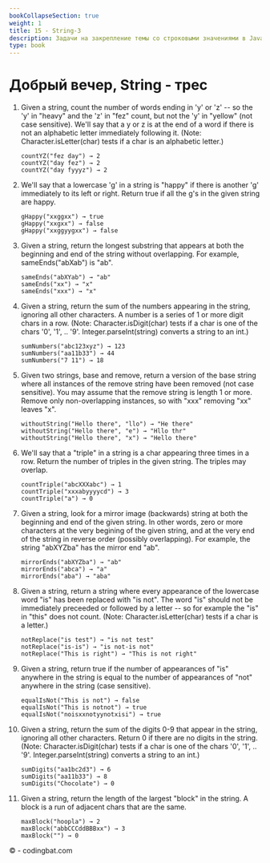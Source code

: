 ```yaml
---
bookCollapseSection: true
weight: 1
title: 15 - String-3 
description: Задачи на закрепление темы со строковыми значениями в Java. Часть третья
type: book 
---
```


# Добрый вечер, String - трес

1. Given a string, count the number of words ending in 'y' or 'z' -- so the 'y' in "heavy" and the 'z' in "fez" count, but not the 'y' in "yellow" (not case sensitive). We'll say that a y or z is at the end of a word if there is not an alphabetic letter immediately following it. (Note: Character.isLetter(char) tests if a char is an alphabetic letter.)
    ```
    countYZ("fez day") → 2
    countYZ("day fez") → 2
    countYZ("day fyyyz") → 2
    ```
2. We'll say that a lowercase 'g' in a string is "happy" if there is another 'g' immediately to its left or right. Return true if all the g's in the given string are happy.
    ```
    gHappy("xxggxx") → true
    gHappy("xxgxx") → false
    gHappy("xxggyygxx") → false
    ```
3. Given a string, return the longest substring that appears at both the beginning and end of the string without overlapping. For example, sameEnds("abXab") is "ab".
    ```
    sameEnds("abXYab") → "ab"
    sameEnds("xx") → "x"
    sameEnds("xxx") → "x"
    ```
4. Given a string, return the sum of the numbers appearing in the string, ignoring all other characters. A number is a series of 1 or more digit chars in a row. (Note: Character.isDigit(char) tests if a char is one of the chars '0', '1', .. '9'. Integer.parseInt(string) converts a string to an int.)
    ```
    sumNumbers("abc123xyz") → 123
    sumNumbers("aa11b33") → 44
    sumNumbers("7 11") → 18
    ```
5. Given two strings, base and remove, return a version of the base string where all instances of the remove string have been removed (not case sensitive). You may assume that the remove string is length 1 or more. Remove only non-overlapping instances, so with "xxx" removing "xx" leaves "x".
    ```
    withoutString("Hello there", "llo") → "He there"
    withoutString("Hello there", "e") → "Hllo thr"
    withoutString("Hello there", "x") → "Hello there"
    ```
6. We'll say that a "triple" in a string is a char appearing three times in a row. Return the number of triples in the given string. The triples
 may overlap.
    ```
    countTriple("abcXXXabc") → 1
    countTriple("xxxabyyyycd") → 3
    countTriple("a") → 0
    ```
7. Given a string, look for a mirror image (backwards) string at both the beginning and end of the given string. In other words, zero or more characters at the very begining of the given string, and at the very end of the string in reverse order (possibly overlapping). For example, the string "abXYZba" has the mirror end "ab".
    ```
    mirrorEnds("abXYZba") → "ab"
    mirrorEnds("abca") → "a"
    mirrorEnds("aba") → "aba"
    ```
8. Given a string, return a string where every appearance of the lowercase word "is" has been replaced with "is not". The word "is" should not be immediately preceeded or followed by a letter -- so for example the "is" in "this" does not count. (Note: Character.isLetter(char) tests if a char is a letter.)
    ```
    notReplace("is test") → "is not test"
    notReplace("is-is") → "is not-is not"
    notReplace("This is right") → "This is not right"
    ```
9. Given a string, return true if the number of appearances of "is" anywhere in the string is equal to the number of appearances of "not" anywhere in the string (case sensitive).
    ```
    equalIsNot("This is not") → false
    equalIsNot("This is notnot") → true
    equalIsNot("noisxxnotyynotxisi") → true
    ```
10. Given a string, return the sum of the digits 0-9 that appear in the string, ignoring all other characters. Return 0 if there are no digits in the string. (Note: Character.isDigit(char) tests if a char is one of the chars '0', '1', .. '9'. Integer.parseInt(string) converts a string to an int.)
    ```
    sumDigits("aa1bc2d3") → 6
    sumDigits("aa11b33") → 8
    sumDigits("Chocolate") → 0
    ```
11. Given a string, return the length of the largest "block" in the string. A block is a run of adjacent chars that are the same.
    ```    
    maxBlock("hoopla") → 2
    maxBlock("abbCCCddBBBxx") → 3
    maxBlock("") → 0
    ```

© - codingbat.com